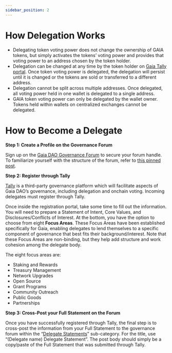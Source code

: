 ```yaml
---
sidebar_position: 2
---
```


# How Delegation Works

* Delegating token voting power does not change the ownership of GAIA tokens, but simply activates the tokens’ voting power and provides that voting power to an address chosen by the token holder.
* Delegation can be changed at any time by the token holder on [Gaia Tally portal](https://www.tally.xyz/gov/gaianet/delegates). Once token voting power is delegated, the delegation will persist until it is changed or the tokens are sold or transferred to a different address.
* Delegation cannot be split across multiple addresses. Once delegated, all voting power held in one wallet is delegated to a single address.
* GAIA token voting power can only be delegated by the wallet owner. Tokens held within wallets on centralized exchanges cannot be delegated.

# How to Become a Delegate

**Step 1: Create a Profile on the Governance Forum**

Sign up on the [Gaia DAO Governance Forum](https://gov.gaianet.foundation/) to secure your forum handle. To familiarize yourself with the structure of the forum, refer to [this pinned post](https://gov.gaianet.foundation/t/welcome-to-gaia-dao-governance/9). 

**Step 2: Register through Tally**

[Tally](https://www.tally.xyz/gov/gaianet/delegates) is a third-party governance platform which will facilitate aspects of Gaia DAO’s governance, including delegation and onchain voting. Incoming delegates must register through Tally. 

Once inside the registration portal, take some time to fill out the information. You will need to prepare a Statement of Intent, Core Values, and Disclosures/Conflicts of Interest. At the bottom, you have the option to choose from eight **Focus Areas**. These Focus Areas have been established specifically for Gaia, enabling delegates to lend themselves to a specific component of governance that best fits their background/interest. Note that these Focus Areas are non-binding, but they help add structure and work cohesion among the delegate body.

The eight focus areas are: 
- Staking and Rewards
- Treasury Management
- Network Upgrades
- Open Source
- Grant Programs
- Community Outreach
- Public Goods
- Partnerships

**Step 3: Cross-Post your Full Statement on the Forum**

Once you have successfully registered through Tally, the final step is to cross-post the information from your Full Statement to the governance forum within the “[Delegate Statements](https://gov.gaianet.foundation/c/governance/delegate-statements/13)” sub-category. For the title, use “(Delegate name) Delegate Statement”. The post body should simply be a copy/paste of the Full Statement that was submitted through Tally.
